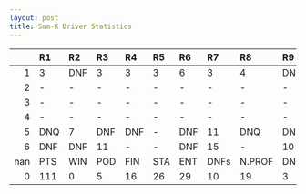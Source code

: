 ```yaml
---
layout: post 
title: Sam-K Driver Statistics
--- 
```


|     | R1   | R2   | R3   | R4   | R5   | R6   | R7   | R8     | R9   | R10   | R11   | R12   | Points   | Pos   |
|----:|:-----|:-----|:-----|:-----|:-----|:-----|:-----|:-------|:-----|:------|:------|:------|:---------|:------|
|   1 | 3    | DNF  | 3    | 3    | 3    | 6    | 3    | 4      | DNF  | 4     | DNF   | 7     | 56.0     | 7.0   |
|   2 | -    | -    | -    | -    | -    | -    | -    | -      | -    | -     | -     | -     | 74.0     | 5.0   |
|   3 | -    | -    | -    | -    | -    | -    | -    | -      | -    | -     | -     | -     | 47.0     | 8.0   |
|   4 | -    | -    | -    | -    | -    | -    | -    | -      | -    | -     | -     | -     | 0.0      | 27.0  |
|   5 | DNQ  | 7    | DNF  | DNF  | -    | DNF  | 11   | DNQ    | DNF  | DNQ   | 16    | 16    | 0.0      | 40.0  |
|   6 | DNF  | DNF  | 11   | -    | -    | DNF  | 15   | -      | 10   | nan   | nan   | nan   | 0.0      | 38.0  |
| nan | PTS  | WIN  | POD  | FIN  | STA  | ENT  | DNFs | N.PROF | DNQ  | %FIN  | PPR   | BST   | CHA      | RNK   |
|   0 | 111  | 0    | 5    | 16   | 26   | 29   | 10   | 19     | 3    | 61.54 | 3.83  | 3     | 0.0      | 17.0  |